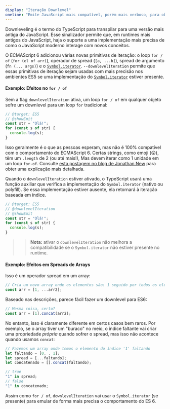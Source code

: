 ```yaml
---
display: "Iteração Downlevel"
oneline: "Emite JavaScript mais compatível, porém mais verboso, para objetos iterativos"
---
```


Downleveling é o termo do TypeScript para transpilar para uma versão mais antiga do JavaScript.
Esse sinalizador permite que, em runtimes mais antigos do JavaScript, haja o suporte a uma implementação mais precisa de como o JavaScript moderno interage com novos conceitos.

O ECMAScript 6 adicionou várias novas primitivas de iteração: o loop `for / of` (`for (el of arr)`), operador de spread (`[a, ...b]`), spread de argumento (`fn (... args)`) e o [`Symbol.iterator`](https://medium.com/trainingcenter/iterators-em-javascript-880adef14495). `--downlevelIteration` permite que essas primitivas de iteração sejam usadas com mais precisão nos ambientes ES5 se uma implementação do [`Symbol.iterator`](https://medium.com/trainingcenter/iterators-em-javascript-880adef14495) estiver presente.

#### Exemplo: Efeitos no `for / of`

Sem a flag `downlevelIteration` ativa, um loop `for / of` em qualquer objeto sofre um downlevel para um loop `for` tradicional:

```ts twoslash
// @target: ES5
// @showEmit
const str = "Olá!";
for (const s of str) {
  console.log(s);
}
```

Isso geralmente é o que as pessoas esperam, mas não é 100% compatível com o comportamento do ECMAScript 6.
Certas strings, como emoji (😜), têm um `.length` de 2 (ou até mais!), Mas devem iterar como 1 unidade em um loop `for-of`.
Consulte [esta postagem no blog de Jonathan New](https://blog.jonnew.com/posts/poo-dot-length-equals-two) para obter uma explicação mais detalhada.

Quando o `downlevelIteration` estiver ativado, o TypeScript usará uma função auxiliar que verifica a implementação do `Symbol.iterator` (nativo ou polyfill). Se essa implementação estiver ausente, ela retornará à iteração baseada em índice.

```ts twoslash
// @target: ES5
// @downlevelIteration
// @showEmit
const str = "Olá!";
for (const s of str) {
  console.log(s);
}
```

> > **Nota:** ativar o `downlevelIteration` não melhora a compatibilidade se o `Symbol.iterator` não estiver presente no runtime.

#### Exemplo: Efeitos em Spreads de Arrays

Isso é um operador spread em um array:

```js
// Cria um novo array onde os elementos são: 1 seguido por todos os elementos do arr2
const arr = [1, ...arr2];
```

Baseado nas descrições, parece fácil fazer um downlevel para ES6:

```js
// Mesma coisa, certo?
const arr = [1].concat(arr2);
```

No entanto, isso é claramente diferente em certos casos bem raros.
Por exemplo, se o array tiver um "buraco" no meio, o índice faltante vai criar uma propriedade _própria_ quando sofrer o spread, mas isso não acontece quando usamos `concat`:

```js
// Fazemos um array onde temos o elemento do índice '1' faltando
let faltando = [0, , 1];
let spread = [...faltando];
let concatenado = [].concat(faltando);

// true
"1" in spread;
// false
"1" in concatenado;
```

Assim como `for / of`, `downlevelIteration` vai usar o `Symbol.iterator` (se presente) para emular de forma mais precisa o comportamento do ES 6.
